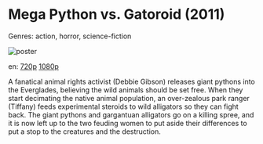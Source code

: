 # Mega Python vs. Gatoroid (2011)

Genres: action, horror, science-fiction

![poster](http://image.tmdb.org/t/p/w500/7LNC320qZn3lipN227RP3USuCup.jpg)

en:
  [720p](magnet:?xt=urn:btih:7DDE381E8B4925DB5FCA29A943BA5ED895B6DCF2&tr=udp://glotorrents.pw:6969/announce&tr=udp://tracker.opentrackr.org:1337/announce&tr=udp://torrent.gresille.org:80/announce&tr=udp://tracker.openbittorrent.com:80&tr=udp://tracker.coppersurfer.tk:6969&tr=udp://tracker.leechers-paradise.org:6969&tr=udp://p4p.arenabg.ch:1337&tr=udp://tracker.internetwarriors.net:1337)
  [1080p](magnet:?xt=urn:btih:62A7D8F0EB0C85EDA109F0F57B4B62C54405A393&tr=udp://glotorrents.pw:6969/announce&tr=udp://tracker.opentrackr.org:1337/announce&tr=udp://torrent.gresille.org:80/announce&tr=udp://tracker.openbittorrent.com:80&tr=udp://tracker.coppersurfer.tk:6969&tr=udp://tracker.leechers-paradise.org:6969&tr=udp://p4p.arenabg.ch:1337&tr=udp://tracker.internetwarriors.net:1337)
  


A fanatical animal rights activist (Debbie Gibson) releases giant pythons into the Everglades, believing the wild animals should be set free. When they start decimating the native animal population, an over-zealous park ranger (Tiffany) feeds experimental steroids to wild alligators so they can fight back. The giant pythons and gargantuan alligators go on a killing spree, and it is now left up to the two feuding women to put aside their differences to put a stop to the creatures and the destruction.